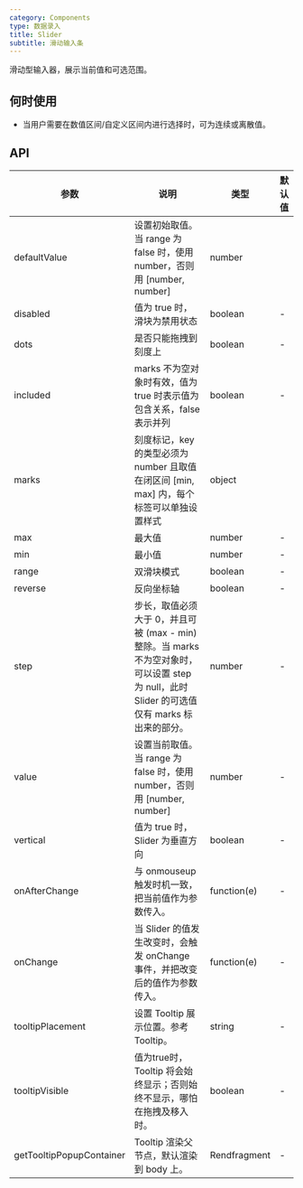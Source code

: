 ```yaml
---
category: Components
type: 数据录入
title: Slider
subtitle: 滑动输入条
---
```


滑动型输入器，展示当前值和可选范围。

## 何时使用

- 当用户需要在数值区间/自定义区间内进行选择时，可为连续或离散值。



## API

| 参数             | 说明                                         | 类型          | 默认值    |
| ---------------- | -------------------------------------------- | ------------- | --------- |
| defaultValue            | 	设置初始取值。当 range 为 false 时，使用 number，否则用 [number, number]        | number         |
| disabled            | 值为 true 时，滑块为禁用状态         | boolean         |-       |
| dots |	是否只能拖拽到刻度上     | boolean        | -         |
| included |  marks 不为空对象时有效，值为 true 时表示值为包含关系，false 表示并列                             | boolean        | -         |
| marks | 刻度标记，key 的类型必须为 number 且取值在闭区间 [min, max] 内，每个标签可以单独设置样式       | object         |
| max | 最大值                          | number        | -         |
| min | 最小值                     | number       | -         |
| range | 双滑块模式                          | boolean        | -         |
| reverse | 反向坐标轴                          | boolean       | -         |
| step | 步长，取值必须大于 0，并且可被 (max - min) 整除。当 marks 不为空对象时，可以设置 step 为 null，此时 Slider 的可选值仅有 marks 标出来的部分。                            | number        | -         |
| value | 设置当前取值。当 range 为 false 时，使用 number，否则用 [number, number]                          | number        | -         |
| vertical | 	值为 true 时，Slider 为垂直方向                           | boolean        | -         |
| onAfterChange | 与 onmouseup 触发时机一致，把当前值作为参数传入。                          | function(e)        | -         |
| onChange | 	当 Slider 的值发生改变时，会触发 onChange 事件，并把改变后的值作为参数传入。                           | function(e)        | -         |
| tooltipPlacement | 设置 Tooltip 展示位置。参考 Tooltip。                           | string        | -         |
| tooltipVisible | 值为true时，Tooltip 将会始终显示；否则始终不显示，哪怕在拖拽及移入时。                           | boolean        | -         |
| getTooltipPopupContainer | Tooltip 渲染父节点，默认渲染到 body 上。                           | Rendfragment        | -         |



